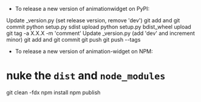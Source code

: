 - To release a new version of animationwidget on PyPI:

Update _version.py (set release version, remove 'dev')
git add and git commit
python setup.py sdist upload
python setup.py bdist_wheel upload
git tag -a X.X.X -m 'comment'
Update _version.py (add 'dev' and increment minor)
git add and git commit
git push
git push --tags

- To release a new version of animation-widget on NPM:

# nuke the  `dist` and `node_modules`
git clean -fdx
npm install
npm publish
